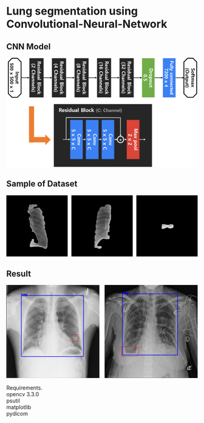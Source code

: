 <h1>Lung segmentation using Convolutional-Neural-Network</h1>

<p>
<h2>CNN Model</h2>
<img src="readme/model02.png">
</p>
<p>
<h2>Sample of Dataset</h2>
<img src="readme/datasample.png">
</p>
<p>
<h2>Result</h2>
<img src="readme/result.png">
</p>

<p>
Requirements.</br>
opencv 3.3.0</br>
psutil</br>
matplotlib</br>
pydicom</br>
</p>
